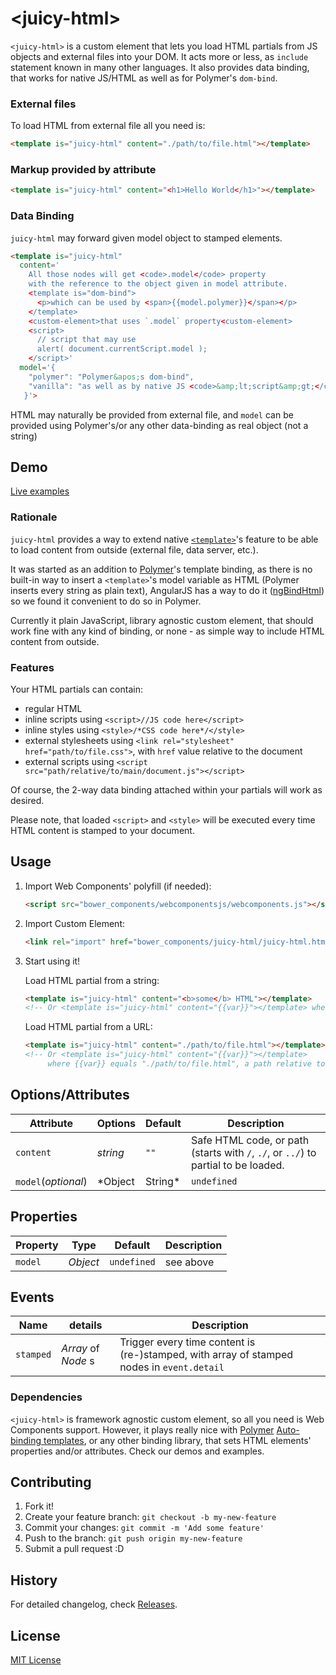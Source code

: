 &lt;juicy-html&gt;
==============

`<juicy-html>` is a custom element that lets you load HTML partials from JS objects and external files into your DOM. It acts more or less, as `include` statement known in many other languages. It also provides data binding, that works for native JS/HTML as well as for Polymer's `dom-bind`.

### External files
To load HTML from external file all you need is:
```html
<template is="juicy-html" content="./path/to/file.html"></template>
```

### Markup provided by attribute
```html
<template is="juicy-html" content="<h1>Hello World</h1>"></template>
```

### Data Binding
`juicy-html` may forward given model object to stamped elements.

```html
<template is="juicy-html"
  content='
    All those nodes will get <code>.model</code> property
    with the reference to the object given in model attribute.
    <template is="dom-bind">
      <p>which can be used by <span>{{model.polymer}}</span></p>
    </template>
    <custom-element>that uses `.model` property<custom-element>
    <script>
      // script that may use
      alert( document.currentScript.model );
    </script>'
  model='{
    "polymer": "Polymer&apos;s dom-bind",
    "vanilla": "as well as by native JS <code>&amp;lt;script&amp;gt;</code> or custom elements"
   }'>
```
HTML may naturally be provided from external file, and `model` can be provided using Polymer's/or any other data-binding as real object (not a string)


## Demo

[Live examples](http://Juicy.github.io/juicy-html)

### Rationale

`juicy-html` provides a way to extend native [`<template>`](https://developer.mozilla.org/en-US/docs/Web/HTML/Element/template)'s feature to be able to load content from outside (external file, data server, etc.).

It was started as an addition to [Polymer](http://www.polymer-project.org/)'s template binding, as there is no built-in way to insert a `<template>`'s model variable as HTML (Polymer inserts every string as plain text), AngularJS has a way to do it ([ngBindHtml](http://docs.angularjs.org/api/ng.directive:ngBindHtml)) so we found it convenient to do so in Polymer.

Currently it plain JavaScript, library agnostic custom element, that should work fine with any kind of binding, or none - as simple way to include HTML content from outside.

### Features

Your HTML partials can contain:
 - regular HTML
 - inline scripts using `<script>//JS code here</script>`
 - inline styles using `<style>/*CSS code here*/</style>`
 - external stylesheets using `<link rel="stylesheet" href="path/to/file.css">`, with `href` value relative to the document
 - external scripts using `<script src="path/relative/to/main/document.js"></script>`

Of course, the 2-way data binding attached within your partials will work as desired.

Please note, that loaded `<script>` and `<style>` will be executed every time HTML content is stamped to your document.


## Usage

1. Import Web Components' polyfill (if needed):

    ```html
    <script src="bower_components/webcomponentsjs/webcomponents.js"></script>
    ```

2. Import Custom Element:

    ```html
    <link rel="import" href="bower_components/juicy-html/juicy-html.html">
    ```

3. Start using it!

	Load HTML partial from a string:

	```html
	<template is="juicy-html" content="<b>some</b> HTML"></template>
	<!-- Or <template is="juicy-html" content="{{var}}"></template> where {{ var }} equals "<b>some</b> HTML" -->
	```

	Load HTML partial from a URL:

	```html
	<template is="juicy-html" content="./path/to/file.html"></template>
	<!-- Or <template is="juicy-html" content="{{var}}"></template>
	     where {{var}} equals "./path/to/file.html", a path relative to the document that must start with / or ./ -->
	```

## Options/Attributes

Attribute           | Options         | Default     | Description
---                 | ---             | ---         | ---
`content`           | *string*		  | `""`	    | Safe HTML code, or path (starts with `/`, `./`, or `../`) to partial to be loaded.
`model`(_optional_) | *Object|String* | `undefined` | Object (or `JSON.stringify`'ied Object) to be attached to every root node of loaded document

## Properties

Property | Type     | Default     | Description
---      | ---      | ---         | ---
`model`  | *Object* | `undefined` | see above

## Events

Name      | details            | Description
---       | ---                | ---
`stamped` | *Array* of *Node* s | Trigger every time content is (re-)stamped, with array of stamped nodes in `event.detail`


### Dependencies

`<juicy-html>` is framework agnostic custom element, so all you need is Web Components support.
However, it plays really nice with [Polymer](http://www.polymer-project.org/) [Auto-binding templates](https://www.polymer-project.org/1.0/docs/devguide/templates.html#dom-bind), or any other binding library, that sets HTML elements' properties and/or attributes. Check our demos and examples.

## Contributing

1. Fork it!
2. Create your feature branch: `git checkout -b my-new-feature`
3. Commit your changes: `git commit -m 'Add some feature'`
4. Push to the branch: `git push origin my-new-feature`
5. Submit a pull request :D

## History

For detailed changelog, check [Releases](https://github.com/Juicy/juicy-element/releases).

## License

[MIT License](http://opensource.org/licenses/MIT)
